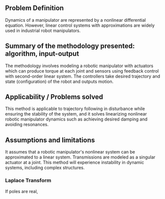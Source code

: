 ## Problem Definition
Dynamics of a manipulator are represented by a nonlinear differential equation. However, linear control systems with approximations are widely used in industrial robot manipulators. 

## Summary of the methodology presented: algorithm, input-output
The methodology involves modeling a robotic manipulator with actuators which can produce torque at each joint and sensors using feedback control with second-order linear system. The controllers take desired trajectory and state (configuration) of the robot and outputs motion.

## Applicability / Problems solved 
This method is applicable to trajectory following in disturbance while ensuring the stability of the system, and it solves linearizing nonlinear robotic manipulator dynamics such as achieving desired damping and avoiding resonances.

## Assumptions and limitations
It assumes that a robotic manipulator's nonlinear system can be approximated to a linear system.
Transmissions are modeled as a singular actuator at a joint. This method will experience instability in dynamic systems, including complex structures.

### Laplace Transform
If poles are real, 